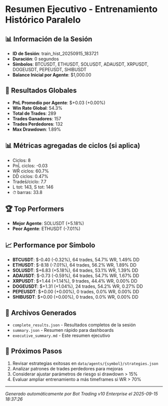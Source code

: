 # Resumen Ejecutivo - Entrenamiento Histórico Paralelo

## 📊 Información de la Sesión
- **ID de Sesión**: train_hist_20250915_183721
- **Duración**: 0 segundos
- **Símbolos**: BTCUSDT, ETHUSDT, SOLUSDT, ADAUSDT, XRPUSDT, DOGEUSDT, PEPEUSDT, SHIBUSDT
- **Balance Inicial por Agente**: $1,000.00

## 🎯 Resultados Globales
- **PnL Promedio por Agente**: $+0.03 (+0.00%)
- **Win Rate Global**: 54.3%
- **Total de Trades**: 289
- **Trades Ganadores**: 157
- **Trades Perdedores**: 132
- **Max Drawdown**: 1.89%

## 📊 Métricas agregadas de ciclos (si aplica)
- Ciclos: 8
- PnL̄ ciclos: -0.03
- WR̄ ciclos: 60.7%
- DD̄ ciclos: 0.47%
- Trades̄/ciclo: 7.7
- L tot: 143, S tot: 146
- ⏱̄ barras: 33.8


## 🏆 Top Performers
- **Mejor Agente**: SOLUSDT (+5.18%)
- **Peor Agente**: ETHUSDT (-7.01%)

## 📈 Performance por Símbolo
- **BTCUSDT**: $-0.40 (-0.32%), 64 trades, 54.7% WR, 1.49% DD
- **ETHUSDT**: $-8.18 (-7.01%), 64 trades, 56.2% WR, 1.89% DD
- **SOLUSDT**: $+6.83 (+5.18%), 64 trades, 53.1% WR, 1.39% DD
- **ADAUSDT**: $-0.73 (-0.59%), 64 trades, 54.7% WR, 1.67% DD
- **XRPUSDT**: $+1.44 (+1.14%), 9 trades, 44.4% WR, 0.00% DD
- **DOGEUSDT**: $+1.31 (+1.04%), 24 trades, 54.2% WR, 0.27% DD
- **PEPEUSDT**: $+0.00 (+0.00%), 0 trades, 0.0% WR, 0.00% DD
- **SHIBUSDT**: $+0.00 (+0.00%), 0 trades, 0.0% WR, 0.00% DD

## 📁 Archivos Generados
- `complete_results.json` - Resultados completos de la sesión
- `summary.json` - Resumen rápido para dashboards
- `executive_summary.md` - Este resumen ejecutivo

## 🎯 Próximos Pasos
1. Revisar estrategias exitosas en `data/agents/{symbol}/strategies.json`
2. Analizar patrones de trades perdedores para mejoras
3. Considerar ajustar parámetros de riesgo si drawdown > 15%
4. Evaluar ampliar entrenamiento a más timeframes si WR > 70%

---
*Generado automáticamente por Bot Trading v10 Enterprise el 2025-09-15 18:37:26*

